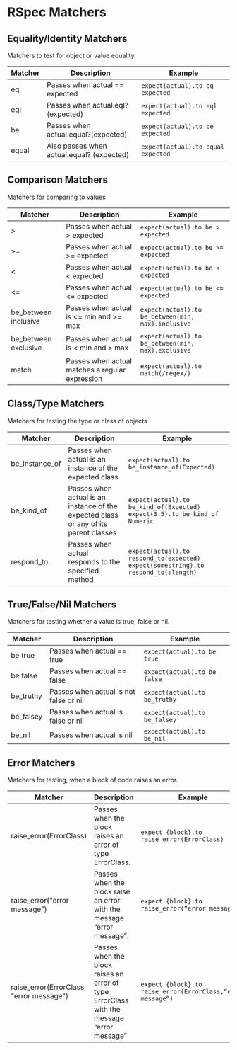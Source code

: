 # RSpec Matchers

## Equality/Identity Matchers
Matchers to test for object or value equality.

Matcher | Description | Example
--- | --- | ---
eq | Passes when actual == expected | `expect(actual).to eq expected`
eql | Passes when actual.eql?(expected) | `expect(actual).to eql expected`
be | Passes when actual.equal?(expected) | `expect(actual).to be expected`
equal | Also passes when actual.equal? (expected) | `expect(actual).to equal expected`

## Comparison Matchers
Matchers for comparing to values

Matcher | Description | Example
--- | --- | ---
\> | Passes when actual > expected | `expect(actual).to be > expected`
\>= | Passes when actual >= expected | `expect(actual).to be >= expected`
< | Passes when actual < expected | `expect(actual).to be < expected`
<= | Passes when actual <= expected | `expect(actual).to be <= expected`
be_between inclusive | Passes when actual is <= min and >= max | `expect(actual).to be_between(min, max).inclusive`
be_between exclusive | Passes when actual is < min and > max | `expect(actual).to be_between(min, max).exclusive`
match | Passes when actual matches a regular expression | `expect(actual).to match(/regex/)`

## Class/Type Matchers
Matchers for testing the type or class of objects

Matcher | Description | Example
--- | --- | ---
be_instance_of | Passes when actual is an instance of the expected class | `expect(actual).to be_instance_of(Expected)`
be_kind_of | Passes when actual is an instance of the expected class or any of its parent classes | `expect(actual).to be_kind_of(Expected)` `expect(3.5).to be_kind_of Numeric`
respond_to | Passes when actual responds to the specified method | `expect(actual).to respond_to(expected)` `expect(somestring).to respond_to(:length)`

## True/False/Nil Matchers
Matchers for testing whether a value is true, false or nil.

Matcher | Description | Example
--- | --- | ---
be true | Passes when actual == true | `expect(actual).to be true`
be false | Passes when actual == false | `expect(actual).to be false`
be_truthy | Passes when actual is not false or nil | `expect(actual).to be_truthy`
be_falsey | Passes when actual is false or nil | `expect(actual).to be_falsey`
be_nil | Passes when actual is nil | `expect(actual).to be_nil`

## Error Matchers
Matchers for testing, when a block of code raises an error.

Matcher | Description | Example
--- | --- | ---
raise_error(ErrorClass) | Passes when the block raises an error of type ErrorClass. | `expect {block}.to raise_error(ErrorClass)`
raise_error("error message") | Passes when the block raise an error with the message “error message”. | `expect {block}.to raise_error(“error message”)`
raise_error(ErrorClass, "error message")  | Passes when the block raises an error of type ErrorClass with the message “error message” | `expect {block}.to raise_error(ErrorClass,“error message”)`
